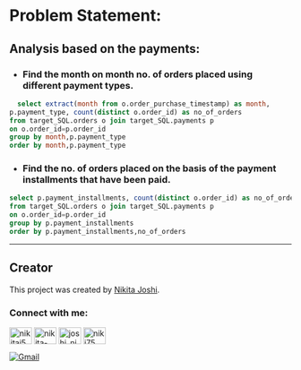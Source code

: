 # Problem Statement:
## Analysis based on the payments:
- ### Find the month on month no. of orders placed using different payment types.
```sql
  select extract(month from o.order_purchase_timestamp) as month,
p.payment_type, count(distinct o.order_id) as no_of_orders
from target_SQL.orders o join target_SQL.payments p
on o.order_id=p.order_id
group by month,p.payment_type
order by month,p.payment_type

```

- ### Find the no. of orders placed on the basis of the payment installments that have been paid.

 ```sql
select p.payment_installments, count(distinct o.order_id) as no_of_orders
from target_SQL.orders o join target_SQL.payments p
on o.order_id=p.order_id
group by p.payment_installments
order by p.payment_installments,no_of_orders
```

  

---
## Creator

This project was created by [Nikita Joshi](https://github.com/NIKI758).


<h3 align="left">Connect with me:</h3>
<p align="left">
<a href="https://twitter.com/nikitaj54203462" target="blank"><img align="center" src="https://raw.githubusercontent.com/rahuldkjain/github-profile-readme-generator/master/src/images/icons/Social/twitter.svg" alt="nikitaj54203462" height="30" width="40" /></a>
<a href="https://linkedin.com/in/nikita-joshi-62676981" target="blank"><img align="center" src="https://raw.githubusercontent.com/rahuldkjain/github-profile-readme-generator/master/src/images/icons/Social/linked-in-alt.svg" alt="nikita-joshi-62676981" height="30" width="40" /></a>
<a href="https://instagram.com/joshi_niki_" target="blank"><img align="center" src="https://raw.githubusercontent.com/rahuldkjain/github-profile-readme-generator/master/src/images/icons/Social/instagram.svg" alt="joshi_niki_" height="30" width="40" /></a>
<a href="https://www.leetcode.com/niki75" target="blank"><img align="center" src="https://raw.githubusercontent.com/rahuldkjain/github-profile-readme-generator/master/src/images/icons/Social/leet-code.svg" alt="niki75" height="30" width="40" /></a>
</p>

[![Gmail](https://img.shields.io/badge/Gmail-joshink75%40gmail.com-red)](mailto:joshink75@gmail.com)

